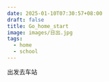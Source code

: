 ```yaml
---
date: 2025-01-10T07:30:57+08:00
draft: false
title: Go_home_start
image: images/日出.jpg
tags:
  - home
  - school
---
```

出发去车站